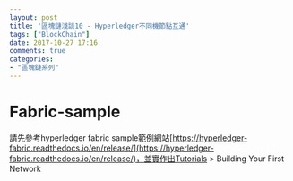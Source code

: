 ```yaml
---
layout: post
title: '區塊鏈淺談10 - Hyperledger不同機節點互通'
tags: ["BlockChain"]
date: 2017-10-27 17:16
comments: true
categories: 
- "區塊鏈系列"
---
```

# Fabric-sample
請先參考hyperledger fabric sample範例網站[https://hyperledger-fabric.readthedocs.io/en/release/](https://hyperledger-fabric.readthedocs.io/en/release/)，並實作出Tutorials > Building Your First Network


